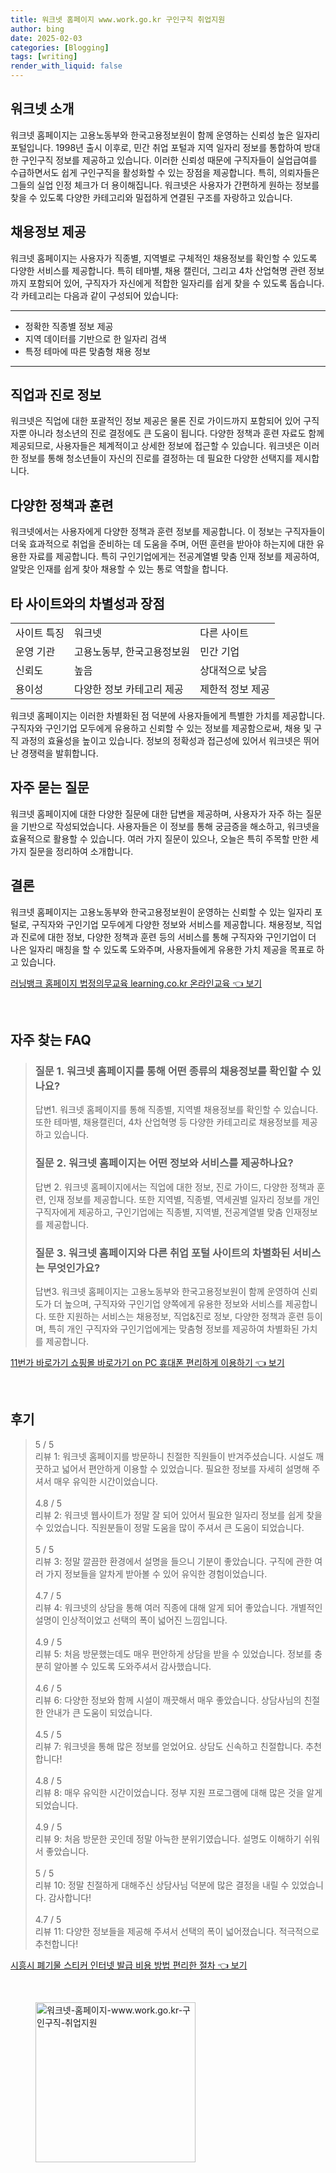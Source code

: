 ```yaml
---
title: 워크넷 홈페이지 www.work.go.kr 구인구직 취업지원
author: bing
date: 2025-02-03
categories: [Blogging]
tags: [writing]
render_with_liquid: false
---
```



<h2 id='워크넷_소개'>워크넷 소개</h2>

<p>워크넷 홈페이지는 고용노동부와 한국고용정보원이 함께 운영하는 신뢰성 높은 일자리 포털입니다. 1998년 출시 이후로, 민간 취업 포털과 지역 일자리 정보를 통합하여 방대한 구인구직 정보를 제공하고 있습니다. 이러한 신뢰성 때문에 구직자들이 실업급여를 수급하면서도 쉽게 구인구직을 활성화할 수 있는 장점을 제공합니다. 특히, 의뢰자들은 그들의 실업 인정 체크가 더 용이해집니다. 워크넷은 사용자가 간편하게 원하는 정보를 찾을 수 있도록 다양한 카테고리와 밀접하게 연결된 구조를 자랑하고 있습니다.</p>

<h2 id='채용정보_제공'>채용정보 제공</h2>

<p>워크넷 홈페이지는 사용자가 직종별, 지역별로 구체적인 채용정보를 확인할 수 있도록 다양한 서비스를 제공합니다. 특히 테마별, 채용 캘린더, 그리고 4차 산업혁명 관련 정보까지 포함되어 있어, 구직자가 자신에게 적합한 일자리를 쉽게 찾을 수 있도록 돕습니다. 각 카테고리는 다음과 같이 구성되어 있습니다:</p>

<hr />

<ul>
    <li>정확한 직종별 정보 제공</li>
    <li>지역 데이터를 기반으로 한 일자리 검색</li>
    <li>특정 테마에 따른 맞춤형 채용 정보</li>
</ul>

<hr />

<h2 id='직업과_진로_정보'>직업과 진로 정보</h2>

<p>워크넷은 직업에 대한 포괄적인 정보 제공은 물론 진로 가이드까지 포함되어 있어 구직자뿐 아니라 청소년의 진로 결정에도 큰 도움이 됩니다. 다양한 정책과 훈련 자료도 함께 제공되므로, 사용자들은 체계적이고 상세한 정보에 접근할 수 있습니다. 워크넷은 이러한 정보를 통해 청소년들이 자신의 진로를 결정하는 데 필요한 다양한 선택지를 제시합니다.</p>

<h2 id='정책과_훈련'>다양한 정책과 훈련</h2>

<p>워크넷에서는 사용자에게 다양한 정책과 훈련 정보를 제공합니다. 이 정보는 구직자들이 더욱 효과적으로 취업을 준비하는 데 도움을 주며, 어떤 훈련을 받아야 하는지에 대한 유용한 자료를 제공합니다. 특히 구인기업에게는 전공계열별 맞춤 인재 정보를 제공하여, 알맞은 인재를 쉽게 찾아 채용할 수 있는 통로 역할을 합니다.</p>

<h2 id='차별성과_장점'>타 사이트와의 차별성과 장점</h2>

<table>
    <tr>
        <td>사이트 특징</td>
        <td>워크넷</td>
        <td>다른 사이트</td>
    </tr>
    <tr>
        <td>운영 기관</td>
        <td>고용노동부, 한국고용정보원</td>
        <td>민간 기업</td>
    </tr>
    <tr>
        <td>신뢰도</td>
        <td>높음</td>
        <td>상대적으로 낮음</td>
    </tr>
    <tr>
        <td>용이성</td>
        <td>다양한 정보 카테고리 제공</td>
        <td>제한적 정보 제공</td>
    </tr>
</table>

<p>워크넷 홈페이지는 이러한 차별화된 점 덕분에 사용자들에게 특별한 가치를 제공합니다. 구직자와 구인기업 모두에게 유용하고 신뢰할 수 있는 정보를 제공함으로써, 채용 및 구직 과정의 효율성을 높이고 있습니다. 정보의 정확성과 접근성에 있어서 워크넷은 뛰어난 경쟁력을 발휘합니다.</p>

<h2 id='자주_묻는_질문'>자주 묻는 질문</h2>

<p>워크넷 홈페이지에 대한 다양한 질문에 대한 답변을 제공하며, 사용자가 자주 하는 질문을 기반으로 작성되었습니다. 사용자들은 이 정보를 통해 궁금증을 해소하고, 워크넷을 효율적으로 활용할 수 있습니다. 여러 가지 질문이 있으나, 오늘은 특히 주목할 만한 세 가지 질문을 정리하여 소개합니다.</p>

<h2 id='결론'>결론</h2>

<p>워크넷 홈페이지는 고용노동부와 한국고용정보원이 운영하는 신뢰할 수 있는 일자리 포털로, 구직자와 구인기업 모두에게 다양한 정보와 서비스를 제공합니다. 채용정보, 직업과 진로에 대한 정보, 다양한 정책과 훈련 등의 서비스를 통해 구직자와 구인기업이 더 나은 일자리 매칭을 할 수 있도록 도와주며, 사용자들에게 유용한 가치 제공을 목표로 하고 있습니다.</p>


<p><a class="click-button" title="러닝뱅크 홈페이지 법정의무교육 learning.co.kr 온라인교육" href="https://yellowplanner.github.io/posts/%EB%9F%AC%EB%8B%9D%EB%B1%85%ED%81%AC-%ED%99%88%ED%8E%98%EC%9D%B4%EC%A7%80-%EB%B2%95%EC%A0%95%EC%9D%98%EB%AC%B4%EA%B5%90%EC%9C%A1-learning.co.kr-%EC%98%A8%EB%9D%BC%EC%9D%B8%EA%B5%90%EC%9C%A1/" rel="dofollow">러닝뱅크 홈페이지 법정의무교육 learning.co.kr 온라인교육 👈 보기</a></p><br>
<h2 id='자주_찾는_FAQ'>자주 찾는 FAQ</h2>
<div itemscope="" itemtype="https://schema.org/FAQPage"> 
<blockquote> 
<div itemscope="" itemprop="mainEntity" itemtype="https://schema.org/Question"> 
<h3 itemprop="name">질문 1. 워크넷 홈페이지를 통해 어떤 종류의 채용정보를 확인할 수 있나요?</h3> 
<div itemscope="" itemprop="acceptedAnswer" itemtype="https://schema.org/Answer"> 
<span itemprop="text"> 
<p>답변1. 워크넷 홈페이지를 통해 직종별, 지역별 채용정보를 확인할 수 있습니다. 또한 테마별, 채용캘린더, 4차 산업혁명 등 다양한 카테고리로 채용정보를 제공하고 있습니다.</p> 
</span> 
</div> 
</div> 

<div itemscope="" itemprop="mainEntity" itemtype="https://schema.org/Question"> 
<h3 itemprop="name">질문 2. 워크넷 홈페이지는 어떤 정보와 서비스를 제공하나요?</h3> 
<div itemscope="" itemprop="acceptedAnswer" itemtype="https://schema.org/Answer"> 
<span itemprop="text"> 
<p>답변 2. 워크넷 홈페이지에서는 직업에 대한 정보, 진로 가이드, 다양한 정책과 훈련, 인재 정보를 제공합니다. 또한 지역별, 직종별, 역세권별 일자리 정보를 개인 구직자에게 제공하고, 구인기업에는 직종별, 지역별, 전공계열별 맞춤 인재정보를 제공합니다.</p> 
</span> 
</div> 
</div> 

<div itemscope="" itemprop="mainEntity" itemtype="https://schema.org/Question"> 
<h3 itemprop="name">질문 3. 워크넷 홈페이지와 다른 취업 포털 사이트의 차별화된 서비스는 무엇인가요?</h3> 
<div itemscope="" itemprop="acceptedAnswer" itemtype="https://schema.org/Answer"> 
<span itemprop="text"> 
<p>답변3. 워크넷 홈페이지는 고용노동부와 한국고용정보원이 함께 운영하여 신뢰도가 더 높으며, 구직자와 구인기업 양쪽에게 유용한 정보와 서비스를 제공합니다. 또한 지원하는 서비스는 채용정보, 직업&진로 정보, 다양한 정책과 훈련 등이며, 특히 개인 구직자와 구인기업에게는 맞춤형 정보를 제공하여 차별화된 가치를 제공합니다.</p> 
</span> 
</div> 
</div> 

</blockquote> 
</div>
<p><a class="click-button" title="11번가 바로가기 쇼핑몰 바로가기 on PC 휴대폰 편리하게 이용하기" href="https://yellowplanner.github.io/posts/11%EB%B2%88%EA%B0%80-%EB%B0%94%EB%A1%9C%EA%B0%80%EA%B8%B0-%EC%87%BC%ED%95%91%EB%AA%B0-%EB%B0%94%EB%A1%9C%EA%B0%80%EA%B8%B0-on-PC-%ED%9C%B4%EB%8C%80%ED%8F%B0-%ED%8E%B8%EB%A6%AC%ED%95%98%EA%B2%8C-%EC%9D%B4%EC%9A%A9%ED%95%98%EA%B8%B0/" rel="dofollow">11번가 바로가기 쇼핑몰 바로가기 on PC 휴대폰 편리하게 이용하기 👈 보기</a></p><br>
<h2 id='후기'>후기</h2>
<div itemscope itemtype="https://schema.org/Product">
  <blockquote>
  <div itemprop="review" itemscope itemtype="https://schema.org/Review">
      <div itemprop="reviewRating" itemscope itemtype="https://schema.org/Rating"> <span itemprop="ratingValue">5</span> / <span itemprop="bestRating">5</span> </div>
      <span itemprop="reviewBody">리뷰 1: 워크넷 홈페이지를 방문하니 친절한 직원들이 반겨주셨습니다. 시설도 깨끗하고 넓어서 편안하게 이용할 수 있었습니다. 필요한 정보를 자세히 설명해 주셔서 매우 유익한 시간이었습니다.</span>
  </div>
  <br>
  <div itemprop="review" itemscope itemtype="https://schema.org/Review">
      <div itemprop="reviewRating" itemscope itemtype="https://schema.org/Rating"> <span itemprop="ratingValue">4.8</span> / <span itemprop="bestRating">5</span> </div>
      <span itemprop="reviewBody">리뷰 2: 워크넷 웹사이트가 정말 잘 되어 있어서 필요한 일자리 정보를 쉽게 찾을 수 있었습니다. 직원분들이 정말 도움을 많이 주셔서 큰 도움이 되었습니다.</span>
  </div>
  <br>
  <div itemprop="review" itemscope itemtype="https://schema.org/Review">
      <div itemprop="reviewRating" itemscope itemtype="https://schema.org/Rating"> <span itemprop="ratingValue">5</span> / <span itemprop="bestRating">5</span> </div>
      <span itemprop="reviewBody">리뷰 3: 정말 깔끔한 환경에서 설명을 들으니 기분이 좋았습니다. 구직에 관한 여러 가지 정보들을 알차게 받아볼 수 있어 유익한 경험이었습니다.</span>
  </div>
  <br>
  <div itemprop="review" itemscope itemtype="https://schema.org/Review">
      <div itemprop="reviewRating" itemscope itemtype="https://schema.org/Rating"> <span itemprop="ratingValue">4.7</span> / <span itemprop="bestRating">5</span> </div>
      <span itemprop="reviewBody">리뷰 4: 워크넷의 상담을 통해 여러 직종에 대해 알게 되어 좋았습니다. 개별적인 설명이 인상적이었고 선택의 폭이 넓어진 느낌입니다.</span>
  </div>
  <br>
  <div itemprop="review" itemscope itemtype="https://schema.org/Review">
      <div itemprop="reviewRating" itemscope itemtype="https://schema.org/Rating"> <span itemprop="ratingValue">4.9</span> / <span itemprop="bestRating">5</span> </div>
      <span itemprop="reviewBody">리뷰 5: 처음 방문했는데도 매우 편안하게 상담을 받을 수 있었습니다. 정보를 충분히 알아볼 수 있도록 도와주셔서 감사했습니다.</span>
  </div>
  <br>
  <div itemprop="review" itemscope itemtype="https://schema.org/Review">
      <div itemprop="reviewRating" itemscope itemtype="https://schema.org/Rating"> <span itemprop="ratingValue">4.6</span> / <span itemprop="bestRating">5</span> </div>
      <span itemprop="reviewBody">리뷰 6: 다양한 정보와 함께 시설이 깨끗해서 매우 좋았습니다. 상담사님의 친절한 안내가 큰 도움이 되었습니다.</span>
  </div>
  <br>
  <div itemprop="review" itemscope itemtype="https://schema.org/Review">
      <div itemprop="reviewRating" itemscope itemtype="https://schema.org/Rating"> <span itemprop="ratingValue">4.5</span> / <span itemprop="bestRating">5</span> </div>
      <span itemprop="reviewBody">리뷰 7: 워크넷을 통해 많은 정보를 얻었어요. 상담도 신속하고 친절합니다. 추천합니다!</span>
  </div>
  <br>
  <div itemprop="review" itemscope itemtype="https://schema.org/Review">
      <div itemprop="reviewRating" itemscope itemtype="https://schema.org/Rating"> <span itemprop="ratingValue">4.8</span> / <span itemprop="bestRating">5</span> </div>
      <span itemprop="reviewBody">리뷰 8: 매우 유익한 시간이었습니다. 정부 지원 프로그램에 대해 많은 것을 알게 되었습니다.</span>
  </div>
  <br>
  <div itemprop="review" itemscope itemtype="https://schema.org/Review">
      <div itemprop="reviewRating" itemscope itemtype="https://schema.org/Rating"> <span itemprop="ratingValue">4.9</span> / <span itemprop="bestRating">5</span> </div>
      <span itemprop="reviewBody">리뷰 9: 처음 방문한 곳인데 정말 아늑한 분위기였습니다. 설명도 이해하기 쉬워서 좋았습니다.</span>
  </div>
  <br>
  <div itemprop="review" itemscope itemtype="https://schema.org/Review">
      <div itemprop="reviewRating" itemscope itemtype="https://schema.org/Rating"> <span itemprop="ratingValue">5</span> / <span itemprop="bestRating">5</span> </div>
      <span itemprop="reviewBody">리뷰 10: 정말 친절하게 대해주신 상담사님 덕분에 많은 결정을 내릴 수 있었습니다. 감사합니다!</span>
  </div>
  <br>
  <div itemprop="review" itemscope itemtype="https://schema.org/Review">
      <div itemprop="reviewRating" itemscope itemtype="https://schema.org/Rating"> <span itemprop="ratingValue">4.7</span> / <span itemprop="bestRating">5</span> </div>
      <span itemprop="reviewBody">리뷰 11: 다양한 정보들을 제공해 주셔서 선택의 폭이 넓어졌습니다. 적극적으로 추천합니다!</span>
  </div>
  </blockquote>
</div>
<p><a class="click-button" title="시흥시 폐기물 스티커 인터넷 발급 비용 방법 편리한 절차" href="https://yellowplanner.github.io/posts/%EC%8B%9C%ED%9D%A5%EC%8B%9C-%ED%8F%90%EA%B8%B0%EB%AC%BC-%EC%8A%A4%ED%8B%B0%EC%BB%A4-%EC%9D%B8%ED%84%B0%EB%84%B7-%EB%B0%9C%EA%B8%89-%EB%B9%84%EC%9A%A9-%EB%B0%A9%EB%B2%95-%ED%8E%B8%EB%A6%AC%ED%95%9C-%EC%A0%88%EC%B0%A8/" rel="dofollow">시흥시 폐기물 스티커 인터넷 발급 비용 방법 편리한 절차 👈 보기</a></p><br>
<figure class="image"><img src="https://yellowplanner.github.io/assets/img/thumbnail/워크넷-홈페이지-www.work.go.kr-구인구직-취업지원.webp" alt="워크넷-홈페이지-www.work.go.kr-구인구직-취업지원" width="256" height="256"></figure>